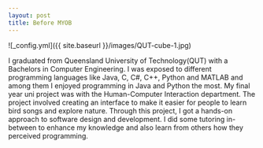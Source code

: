 ```yaml
---
layout: post
title: Before MYOB
---
```


![_config.yml]({{ site.baseurl }}/images/QUT-cube-1.jpg)

I graduated from Queensland University of Technology(QUT) with a Bachelors in Computer Engineering. I was exposed to different programming languages like Java, C, C#, C++, Python and MATLAB and among them I enjoyed programming in Java and Python the most. My final year uni project was with the Human-Computer Interaction department. The project involved creating an interface to make it easier for people to learn bird songs and explore nature. Through this project, I got a hands-on approach to software design and development. I did some tutoring in-between to enhance my knowledge and also learn from others how they perceived programming.


